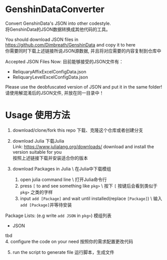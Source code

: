 # GenshinDataConverter
Convert GenshinData's JSON into other codestyle. \
将GenshinData的JSON数据转换成其他代码的工具。

You should download JSON files in https://github.com/Dimbreath/GenshinData and copy it to here\
你需要同时下载上述链接所说JSON源数据, 并且将对应需要的内容复制到仓库中

Accepted JSON Files Now: 目前能够接受的JSON文件有：
- ReliquaryAffixExcelConfigData.json
- ReliquaryLevelExcelConfigData.json

Please use the deobfuscated version of JSON and put it in the same folder! \
请使用解混淆后的JSON文件, 并放在同一目录中！

# Usage 使用方法

1. download/clone/fork this repo  下载、克隆这个仓库或者创建分支

2. download Julia  下载Julia \
Link: https://www.julialang.org/downloads/ download and install the version suitable for you\
按照上述链接下载并安装适合你的版本

3. download Packages in Julia \ 在Julia中下载模组
    1. open julia command line \ 打开Julia命令行
    2. press `[` to and see something like `pkg>` \ 按下 `[` 按键后会看到类似于 `pkg>` 之类的字样
    3. input `add [Package]` and wait until installed(replace `[Package]`) \ 输入`add [Package]`并等待安装

Package Lists: (e.g write `add JSON` in `pkg>`)  模组列表
- JSON

tbd \
4. configure the code on your need     按照你的需求配置更改代码

5. run the script to generate file    运行脚本，生成文件

